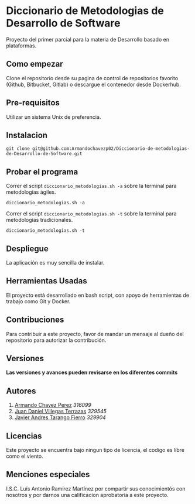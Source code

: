 # Diccionario de Metodologias de Desarrollo de Software

Proyecto del primer parcial para la materia de Desarrollo basado en plataformas.


## Como empezar

Clone el repositorio desde su pagina de control de repositorios favorito (Github, Bitbucket, Gitlab) o descargue el contenedor desde Dockerhub.


## Pre-requisitos

Utilizar un sistema Unix de preferencia.


## Instalacion

```
git clone git@github.com:Armandochavezp02/Diccionario-de-metodologias-de-Desarrollo-de-Software.git
```

## Probar el programa

Correr el script `diccionario_metodologias.sh -a` sobre la terminal para metodologías ágiles. 

```
diccionario_metodologias.sh -a
```

Correr el script `diccionario_metodologias.sh -t` sobre la terminal para metodologías tradicionales. 

```
diccionario_metodologias.sh -t
```

## Despliegue
La aplicación es muy sencilla de instalar.


## Herramientas Usadas 

El proyecto está desarrollado en bash script, con apoyo de herramientas de trabajo como Git y Docker.


## Contribuciones

Para contribuir a este proyecto, favor de mandar un mensaje al dueño del repositorio para autorizar la contribución.


## Versiones


**Las versiones y avances pueden revisarse en los diferentes commits**

## Autores
1. [Armando Chavez Perez](https://github.com/Armandochavezp02) *316099*
2. [Juan Daniel Villegas Terrazas](https://github.com/JuanDanielVillegas) *329545*
3. [Javier Andres Tarango Fierro](https://github.com/329904) *329904*

## Licencias

Este proyecto se encuentra bajo ningun tipo de licencia, el codigo es libre como el viento.

## Menciones especiales

I.S.C. Luís Antonio Ramírez Martínez por compartir sus conocimientós con nosotros y por darnos una calificacion aprobatoria a este proyecto.
